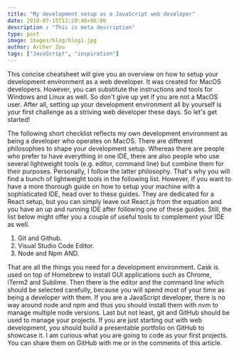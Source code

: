 ```yaml
---
title: "My development setup as a JavaScript web developer"
date: 2018-07-15T12:29:40+06:00
description : "This is meta description"
type: post
image: images/blog/blog1.jpg
author: Archer Zou
tags: ["JavaScript", "inspiration"]
---
```


This concise cheatsheet will give you an overview on how to setup your development environment as a web developer. It was created for MacOS developers. However, you can substitute the instructions and tools for Windows and Linux as well. So don't give up yet if you are not a MacOS user. After all, setting up your development environment all by yourself is your first challenge as a striving web developer these days. So let's get started!

The following short checklist reflects my own development environment as being a developer who operates on MacOS. There are different philosophies to shape your development setup. Whereas there are people who prefer to have everything in one IDE, there are also people who use several lightweight tools (e.g. editor, command line) but combine them for their purposes. Personally, I follow the latter philosophy. That's why you will find a bunch of lightweight tools in the following list. However, if you want to have a more thorough guide on how to setup your machine with a sophisticated IDE, head over to these guides. They are dedicated for a React setup, but you can simply leave out React.js from the equation and you have an up and running IDE after following one of these guides. Still, the list below might offer you a couple of useful tools to complement your IDE as well.

1. Git and Github.
2. Visual Studio Code Editor.
3. Node and Npm AND.

That are all the things you need for a development environment. Cask is used on top of Homebrew to install GUI applications such as Chrome, iTerm2 and Sublime. Then there is the editor and the command line which should be selected carefully, because you will spend most of your time as being a developer with them. If you are a JavaScript developer, there is no way around node and npm and thus you should install them with nvm to manage multiple node versions. Last but not least, git and GitHub should be used to manage your projects. If you are just starting out with web development, you should build a presentable portfolio on GitHub to showcase it. I am curious what you are going to code as your first projects. You can share them on GitHub with me or in the comments of this article.

